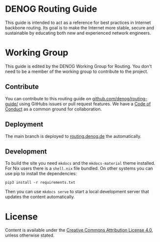 # DENOG Routing Guide

This guide is intended to act as a reference for best practices in Internet backbone routing. Its goal is to make the Internet more stable, secure and sustainable by educating both new and experienced network engineers.

# Working Group

This guide is edited by the DENOG Working Group for Routing. You don't need to be a member of the working group to contribute to the project.

## Contribute

You can contribute to this routing guide on [github.com/denog/routing-guide/](https://github.com/denog/routing-guide/) using GitHubs issues or pull request features.
We have a [Code of Conduct](https://github.com/denog/routing-guide/blob/main/CODE_OF_CONDUCT.md) as a common ground for collaboration.

## Deployment

The main branch is deployed to [routing.denog.de](https://routing.denog.de/) the automatically.

## Development

To build the site you need `mkdocs` and the `mkdocs-material` theme installed. For Nix users there is a `shell.nix` file bundled.
On other systems you can use pip to install the dependencies:

```shell
pip3 install -r requirements.txt
```

Then you can use `mkdocs serve` to start a local development server that updates the content automatically.

# License

Content is available under the [Creative Commons Attribution License 4.0](https://raw.githubusercontent.com/denog/routing-guide/main/LICENSE.md), unless otherwise stated.
